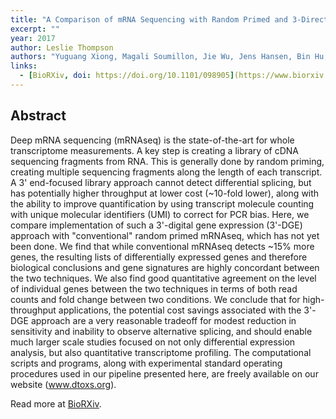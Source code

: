 ```yaml
---
title: "A Comparison of mRNA Sequencing with Random Primed and 3-Directed Libraries"
excerpt: ""
year: 2017
author: Leslie Thompson
authors: "Yuguang Xiong, Magali Soumillon, Jie Wu, Jens Hansen, Bin Hu, Johan G.C. van Hasselt, Gomathi Jayaraman, Ryan Lim, Mehdi Bouhaddou, Loren Ornelas, James Bochicchio, Lindsay Lenaeus, Jennifer Stocksdale, Jaehee Shim, Emilda Gomez, Dhruv Sareen, Clive Svendsen, Leslie M Thompson, Milind Mahajan, Ravi Iyengar, Eric A Sobie, Evren U Azeloglu, Marc R Birtwistle"
links:
  - [BioRXiv, doi: https://doi.org/10.1101/098905](https://www.biorxiv.org/content/early/2017/01/06/098905)
---
```


## Abstract

Deep mRNA sequencing (mRNAseq) is the state-of-the-art for whole transcriptome measurements. A key step is creating a library of cDNA sequencing fragments from RNA. This is generally done by random priming, creating multiple sequencing fragments along the length of each transcript. A 3' end-focused library approach cannot detect differential splicing, but has potentially higher throughput at lower cost (~10-fold lower), along with the ability to improve quantification by using transcript molecule counting with unique molecular identifiers (UMI) to correct for PCR bias. Here, we compare implementation of such a 3'-digital gene expression (3'-DGE) approach with "conventional" random primed mRNAseq, which has not yet been done. We find that while conventional mRNAseq detects ~15% more genes, the resulting lists of differentially expressed genes and therefore biological conclusions and gene signatures are highly concordant between the two techniques. We also find good quantitative agreement on the level of individual genes between the two techniques in terms of both read counts and fold change between two conditions. We conclude that for high-throughput applications, the potential cost savings associated with the 3'-DGE approach are a very reasonable tradeoff for modest reduction in sensitivity and inability to observe alternative splicing, and should enable much larger scale studies focused on not only differential expression analysis, but also quantitative transcriptome profiling. The computational scripts and programs, along with experimental standard operating procedures used in our pipeline presented here, are freely available on our website (www.dtoxs.org).

Read more at [BioRXiv](https://www.biorxiv.org/content/early/2017/01/06/098905).
